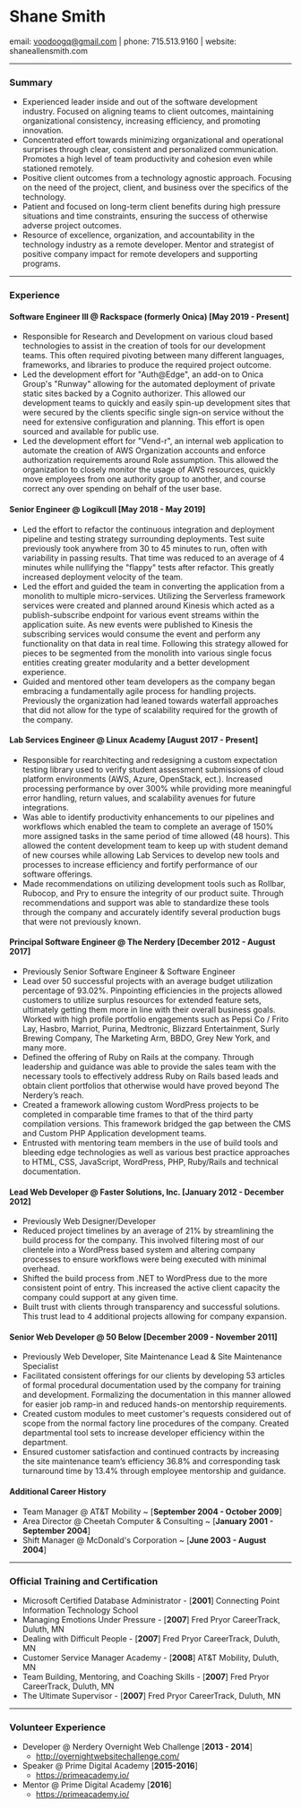 # Shane Smith

email: voodoogq@gmail.com | phone: 715.513.9160 | website: shaneallensmith.com

---

### Summary

- Experienced leader inside and out of the software development industry.
  Focused on aligning teams to client outcomes, maintaining organizational
  consistency, increasing efficiency, and promoting innovation.
- Concentrated effort towards minimizing organizational and operational
  surprises through clear, consistent and personalized communication. Promotes a
  high level of team productivity and cohesion even while stationed remotely.
- Positive client outcomes from a technology agnostic approach. Focusing on the
  need of the project, client, and business over the specifics of the
  technology.
- Patient and focused on long-term client benefits during high pressure
  situations and time constraints, ensuring the success of otherwise adverse
  project outcomes.
- Resource of excellence, organization, and accountability in the technology
  industry as a remote developer. Mentor and strategist of positive company
  impact for remote developers and supporting programs.

---

### Experience

#### Software Engineer III @ Rackspace (formerly Onica) [**May 2019 - Present**]

- Responsible for Research and Development on various cloud based technologies to
  assist in the creation of tools for our development teams. This often required
  pivoting between many different languages, frameworks, and libraries to produce
  the required project outcome.
- Led the development effort for "Auth@Edge", an add-on to Onica Group's "Runway"
  allowing for the automated deployment of private static sites backed by a Cognito
  authorizer. This allowed our development teams to quickly and easily spin-up
  development sites that were secured by the clients specific single sign-on
  service without the need for extensive configuration and planning. This
  effort is open sourced and available for public use.
- Led the development effort for "Vend-r", an internal web application to automate
  the creation of AWS Organization accounts and enforce authorization requirements
  around Role assumption. This allowed the organization to closely monitor the
  usage of AWS resources, quickly move employees from one authority group to
  another, and course correct any over spending on behalf of the user base.

#### Senior Engineer @ Logikcull [**May 2018 - May 2019**]

- Led the effort to refactor the continuous integration and deployment pipeline
  and testing strategy surrounding deployments. Test suite previously took
  anywhere from 30 to 45 minutes to run, often with variability in passing results.
  That time was reduced to an average of 4 minutes while nullifying the "flappy"
  tests after refactor. This greatly increased deployment velocity of the team.
- Led the effort and guided the team in converting the application from a monolith
  to multiple micro-services. Utilizing the Serverless framework services were
  created and planned around Kinesis which acted as a publish-subscribe endpoint
  for various event streams within the application suite. As new events were
  published to Kinesis the subscribing services would consume the event and
  perform any functionality on that data in real time. Following this strategy
  allowed for pieces to be segmented from the monolith into various single focus
  entities creating greater modularity and a better development experience.
- Guided and mentored other team developers as the company began embracing a
  fundamentally agile process for handling projects. Previously the organization
  had leaned towards waterfall approaches that did not allow for the type of
  scalability required for the growth of the company.

#### Lab Services Engineer @ Linux Academy [**August 2017 - Present**]

- Responsible for rearchitecting and redesigning a custom expectation testing
  library used to verify student assessment submissions of cloud platform
  environments (AWS, Azure, OpenStack, ect.). Increased processing performance
  by over 300% while providing more meaningful error handling, return values,
  and scalability avenues for future integrations.
- Was able to identify productivity enhancements to our pipelines and workflows
  which enabled the team to complete an average of 150% more assigned tasks in
  the same period of time allowed (48 hours). This allowed the content
  development team to keep up with student demand of new courses while allowing
  Lab Services to develop new tools and processes to increase efficiency and
  fortify performance of our software offerings.
- Made recommendations on utilizing development tools such as Rollbar, Rubocop,
  and Pry to ensure the integrity of our product suite. Through recommendations
  and support was able to standardize these tools through the company and
  accurately identify several production bugs that were not previously known.

#### Principal Software Engineer @ The Nerdery [**December 2012 - August 2017**]

- Previously Senior Software Engineer & Software Engineer
- Lead over 50 successful projects with an average budget utilization percentage
  of 93.02%. Pinpointing efficiencies in the projects allowed customers to
  utilize surplus resources for extended feature sets, ultimately getting them
  more in line with their overall business goals. Worked with high profile
  portfolio engagements such as Pepsi Co / Frito Lay, Hasbro, Marriot, Purina,
  Medtronic, Blizzard Entertainment, Surly Brewing Company, The
  Marketing Arm, BBDO, Grey New York, and many more.
- Defined the offering of Ruby on Rails at the company. Through leadership and
  guidance was able to provide the sales team with the necessary tools to
  effectively address Ruby on Rails based leads and obtain client portfolios
  that otherwise would have proved beyond The Nerdery’s reach.
- Created a framework allowing custom WordPress projects to be completed in
  comparable time frames to that of the third party compilation versions. This
  framework bridged the gap between the CMS and Custom PHP Application
  development teams.
- Entrusted with mentoring team members in the use of build tools and bleeding
  edge technologies as well as various best practice approaches to HTML, CSS,
  JavaScript, WordPress, PHP, Ruby/Rails and technical documentation.

#### Lead Web Developer @ Faster Solutions, Inc. [**January 2012 - December 2012**]

- Previously Web Designer/Developer
- Reduced project timelines by an average of 21% by streamlining the build
  process for the company. This involved filtering most of our clientele into a
  WordPress based system and altering company processes to ensure workflows were
  being executed with minimal overhead.
- Shifted the build process from .NET to WordPress due to the more consistent
  point of entry. This increased the active client capacity the company could
  support at any given time.
- Built trust with clients through transparency and successful solutions. This
  trust lead to 4 additional projects allowing for company expansion.

#### Senior Web Developer @ 50 Below [**December 2009 - November 2011**]

- Previously Web Developer, Site Maintenance Lead & Site Maintenance Specialist
- Facilitated consistent offerings for our clients by developing 53 articles of
  formal procedural documentation used by the company for training and
  development. Formalizing the documentation in this manner allowed for easier
  job ramp-in and reduced hands-on mentorship requirements.
- Created custom modules to meet customer's requests considered out of scope
  from the normal factory line procedures of the company. Created departmental
  tool sets to increase developer efficiency within the department.
- Ensured customer satisfaction and continued contracts by increasing the site
  maintenance team’s efficiency 36.8% and corresponding task turnaround time by
  13.4% through employee mentorship and guidance.

#### Additional Career History

- Team Manager @ AT&T Mobility ~ [**September 2004 - October 2009**]
- Area Director @ Cheetah Computer & Consulting ~ [**January 2001 - September
  2004**]
- Shift Manager @ McDonald's Corporation ~ [**June 2003 - August 2004**]

---

### Official Training and Certification

- Microsoft Certified Database Administrator - [**2001**] Connecting Point
  Information Technology School
- Managing Emotions Under Pressure - [**2007**] Fred Pryor CareerTrack, Duluth, MN
- Dealing with Difficult People - [**2007**] Fred Pryor CareerTrack, Duluth, MN
- Customer Service Manager Academy - [**2008**] AT&T Mobility, Duluth, MN
- Team Building, Mentoring, and Coaching Skills - [**2007**] Fred Pryor CareerTrack, Duluth, MN
- The Ultimate Supervisor - [**2007**] Fred Pryor CareerTrack, Duluth, MN

---

### Volunteer Experience

- Developer @ Nerdery Overnight Web Challenge [**2013 - 2014**]
  - http://overnightwebsitechallenge.com/
- Speaker @ Prime Digital Academy [**2015-2016**]
  - https://primeacademy.io/
- Mentor @ Prime Digital Academy [**2016**]
  - https://primeacademy.io/
